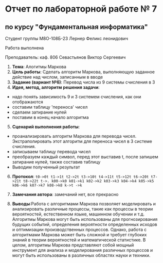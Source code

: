 # Отчет по лабораторной работе № 7
## по курсу "Фундаментальная информатика"

Студент группы М8О-108Б-23 Лернер Феликс леонидович

Работа выполнена 

Преподаватель: каф. 806 Севастьянов Виктор Сергеевич

1. **Тема**: Алогитмы Маркова
2. **Цель работы**: Сделать алгоритм Маркова, выполняющую заданное действие над числом, записанным в вводе 
3. **Задание (вариант №6)**: Перевод числа из 9 системы счисления в 3
4. **Идея, метод, алгоритм решения задачи**:
- надо понять зависимость 9 и 3 системем счисления, как они отображаются
- составим таблицу 'переноса' чисел
- сделаем затирание нулей
- поставим в конец начало алгоритма
5. **Сценарий выполнения работы**:
- проанализировать алгоритм Маркова для перевода чисел. Экстраполировать этот алгоритм для переноса чисел в 3 системe счисления.
- записываем таблицу перевода чисел
- преобразуем каждый символ, перед этот выставив t,  после запишем затирание нулей, также составив таблицу
- Выводим полученный результат
6. **Протокол**:
``
t0->0t
t1->1t
t2->2t
t3->10t
t4->11t
t5->12t
t6->20t
t7->21t
t8->22t
t->.
k00->k0
k01->k1
k02->k2
k03->k3
k04->k4
k05->k5
k06->k6
k07->k7
k08->k8
k->t
->k
``

7. **Замечания автора**: замечаний нет, все прекрасно

8. **Выводы**:Работа с алгоритмами Маркова позволяет моделировать и анализировать различные процессы, такие как процессы в теории вероятностей, естественном языке, машинном обучении и т.д. Алгоритмы Маркова могут быть использованы для прогнозирования будущих событий, определения вероятности определенных исходов и оптимизации производственных процессов. Однако, работа с алгоритмами Маркова может быть сложной и требует глубоких знаний в теории вероятностей и математической статистике. В целом, алгоритмы Маркова представляют собой мощный инструмент для анализа и моделирования различных процессов и могут быть использованы в различных областях науки и техники.

